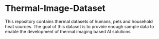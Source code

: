 # Thermal-Image-Dataset
This repository contains thermal datasets of humans, pets and household heat sources. 
The goal of this dataset is to provide enough sample data to enable the development of thermal imaging based AI solutions.
